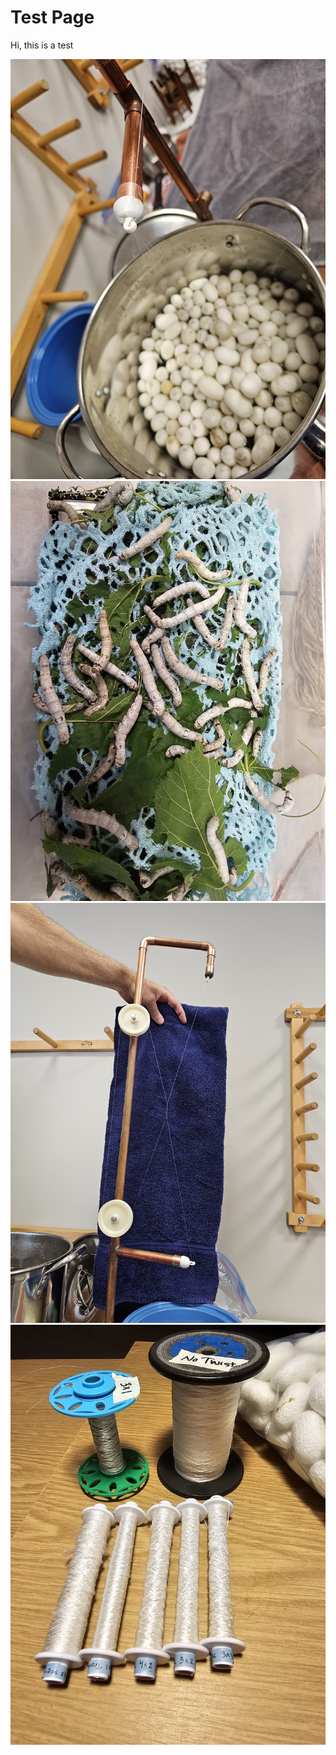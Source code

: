 Test Page
==========

Hi, this is a test

<photo-gallery>
        <img 
            src="/images/silk-reeling-workshop/20231020_104725.jpg"
            title="Ready to start reeling"
            alt="A pot of boiling cocoons"
        >
        <img 
            src="/images/silk-reeling-workshop/20231020_145524.jpg"
            alt="Silk worms munching away on mulberry leaves"
            title="Silk worms doing their thing"
        >
        <img src="/images/silk-reeling-workshop/20231020_153325.jpg"
            alt="A dark towel held up behind the fine white threads to show how they cross in the middle of the croissure'"
            title="Putting the cross in 'croissure'"
        >
        <img src="/images/silk-reeling-workshop/20231023_213328.jpg"
            alt="A few bobbins of different sizes of silk thread"
            title="Ta-da!"
        >
</photo-gallery>